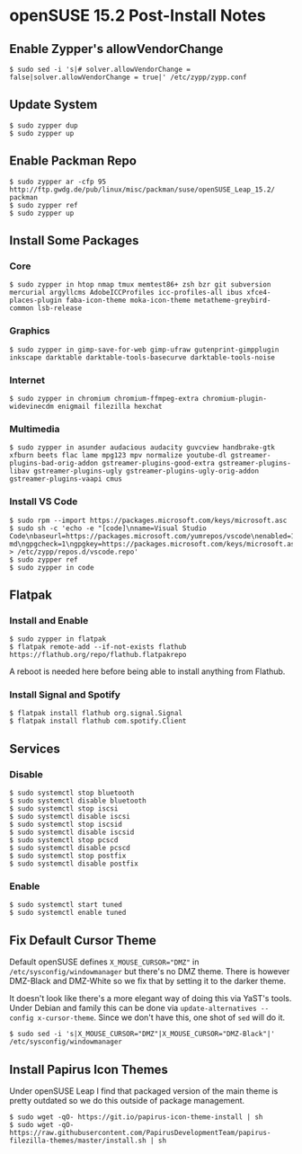 # openSUSE 15.2 Post-Install Notes

## Enable Zypper's allowVendorChange

```console
$ sudo sed -i 's|# solver.allowVendorChange = false|solver.allowVendorChange = true|' /etc/zypp/zypp.conf
```

## Update System

```console
$ sudo zypper dup
$ sudo zypper up
```

## Enable Packman Repo

```console
$ sudo zypper ar -cfp 95 http://ftp.gwdg.de/pub/linux/misc/packman/suse/openSUSE_Leap_15.2/ packman
$ sudo zypper ref
$ sudo zypper up
```

## Install Some Packages

### Core

```console
$ sudo zypper in htop nmap tmux memtest86+ zsh bzr git subversion mercurial argyllcms AdobeICCProfiles icc-profiles-all ibus xfce4-places-plugin faba-icon-theme moka-icon-theme metatheme-greybird-common lsb-release
```

### Graphics

```console
$ sudo zypper in gimp-save-for-web gimp-ufraw gutenprint-gimpplugin inkscape darktable darktable-tools-basecurve darktable-tools-noise
```

### Internet

```console
$ sudo zypper in chromium chromium-ffmpeg-extra chromium-plugin-widevinecdm enigmail filezilla hexchat
```

### Multimedia

```console
$ sudo zypper in asunder audacious audacity guvcview handbrake-gtk xfburn beets flac lame mpg123 mpv normalize youtube-dl gstreamer-plugins-bad-orig-addon gstreamer-plugins-good-extra gstreamer-plugins-libav gstreamer-plugins-ugly gstreamer-plugins-ugly-orig-addon gstreamer-plugins-vaapi cmus
```

### Install VS Code

```console
$ sudo rpm --import https://packages.microsoft.com/keys/microsoft.asc
$ sudo sh -c 'echo -e "[code]\nname=Visual Studio Code\nbaseurl=https://packages.microsoft.com/yumrepos/vscode\nenabled=1\ntype=rpm-md\ngpgcheck=1\ngpgkey=https://packages.microsoft.com/keys/microsoft.asc" > /etc/zypp/repos.d/vscode.repo'
$ sudo zypper ref
$ sudo zypper in code
```

## Flatpak

### Install and Enable

```console
$ sudo zypper in flatpak
$ flatpak remote-add --if-not-exists flathub https://flathub.org/repo/flathub.flatpakrepo
```

A reboot is needed here before being able to install anything from Flathub.

### Install Signal and Spotify

```console
$ flatpak install flathub org.signal.Signal
$ flatpak install flathub com.spotify.Client
```

## Services

### Disable

```console
$ sudo systemctl stop bluetooth
$ sudo systemctl disable bluetooth
$ sudo systemctl stop iscsi
$ sudo systemctl disable iscsi
$ sudo systemctl stop iscsid
$ sudo systemctl disable iscsid
$ sudo systemctl stop pcscd
$ sudo systemctl disable pcscd
$ sudo systemctl stop postfix
$ sudo systemctl disable postfix
```

### Enable

```console
$ sudo systemctl start tuned
$ sudo systemctl enable tuned
```

## Fix Default Cursor Theme

Default openSUSE defines `X_MOUSE_CURSOR="DMZ"` in
`/etc/sysconfig/windowmanager` but there's no DMZ theme. There is however
DMZ-Black and DMZ-White so we fix that by setting it to the darker theme.

It doesn't look like there's a more elegant way of doing this via YaST's tools.
Under Debian and family this can be done via 
`update-alternatives --config x-cursor-theme`. Since we don't have this, one
shot of `sed` will do it.

```console
$ sudo sed -i 's|X_MOUSE_CURSOR="DMZ"|X_MOUSE_CURSOR="DMZ-Black"|' /etc/sysconfig/windowmanager
```

## Install Papirus Icon Themes

Under openSUSE Leap I find that packaged version of the main theme is pretty
outdated so we do this outside of package management.

```console
$ sudo wget -qO- https://git.io/papirus-icon-theme-install | sh
$ sudo wget -qO- https://raw.githubusercontent.com/PapirusDevelopmentTeam/papirus-filezilla-themes/master/install.sh | sh
```
